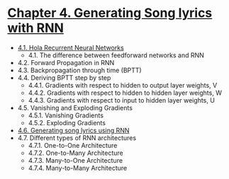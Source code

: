 

# [Chapter 4. Generating Song lyrics with RNN](#)


* [4.1. Hola Recurrent Neural Networks](#)
	* 4.1. The difference between feedforward networks and RNN
* 4.2. Forward Propagation in RNN 
* 4.3. Backpropagation through time (BPTT) 
* 4.4. Deriving BPTT step by step
	* 4.4.1. Gradients with respect to hidden to output layer weights, V
	* 4.4.2. Gradients with respect to hidden to hidden layer weights, W
	* 4.4.3. Gradients with respect to input to hidden layer weights, U
* 4.5. Vanishing and Exploding Gradients
	* 4.5.1. Vanishing Gradients
	* 4.5.2. Exploding Gradients
* [4.6. Generating song lyrics using RNN](#)
* 4.7. Different types of RNN architectures
	* 4.7.1. One-to-One Architecture
	* 4.7.2. One-to-Many Architecture
	* 4.7.3. Many-to-One Architecture
	* 4.7.4. Many-to-Many Architecture